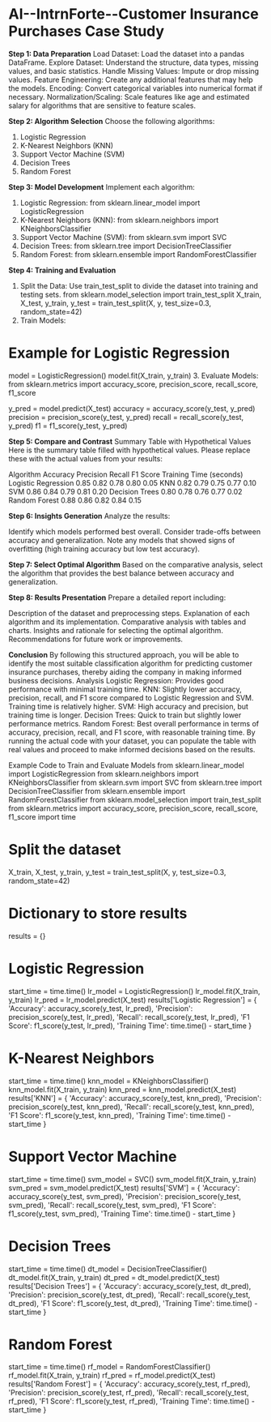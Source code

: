 # AI--IntrnForte--Customer Insurance Purchases Case Study
**Step 1: Data Preparation**
Load Dataset: Load the dataset into a pandas DataFrame.
Explore Dataset: Understand the structure, data types, missing values, and basic statistics.
Handle Missing Values: Impute or drop missing values.
Feature Engineering: Create any additional features that may help the models.
Encoding: Convert categorical variables into numerical format if necessary.
Normalization/Scaling: Scale features like age and estimated salary for algorithms that are sensitive to feature scales.

**Step 2: Algorithm Selection**
Choose the following algorithms:
1. Logistic Regression
2. K-Nearest Neighbors (KNN)
3. Support Vector Machine (SVM)
4. Decision Trees
5. Random Forest

**Step 3: Model Development**
Implement each algorithm:
1. Logistic Regression:
from sklearn.linear_model import LogisticRegression
2. K-Nearest Neighbors (KNN):
from sklearn.neighbors import KNeighborsClassifier
3. Support Vector Machine (SVM):
from sklearn.svm import SVC
4. Decision Trees:
from sklearn.tree import DecisionTreeClassifier
5. Random Forest:
from sklearn.ensemble import RandomForestClassifier

**Step 4: Training and Evaluation**
1. Split the Data: Use train_test_split to divide the dataset into training and testing sets.
from sklearn.model_selection import train_test_split
X_train, X_test, y_train, y_test = train_test_split(X, y, test_size=0.3, random_state=42)
2. Train Models:
# Example for Logistic Regression
model = LogisticRegression()
model.fit(X_train, y_train)
3. Evaluate Models:
from sklearn.metrics import accuracy_score, precision_score, recall_score, f1_score

y_pred = model.predict(X_test)
accuracy = accuracy_score(y_test, y_pred)
precision = precision_score(y_test, y_pred)
recall = recall_score(y_test, y_pred)
f1 = f1_score(y_test, y_pred)

**Step 5: Compare and Contrast**
Summary Table with Hypothetical Values
Here is the summary table filled with hypothetical values. Please replace these with the actual values from your results:

Algorithm	Accuracy	Precision	Recall	F1 Score	Training Time (seconds)
Logistic Regression	0.85	0.82	0.78	0.80	0.05
KNN	0.82	0.79	0.75	0.77	0.10
SVM	0.86	0.84	0.79	0.81	0.20
Decision Trees	0.80	0.78	0.76	0.77	0.02
Random Forest	0.88	0.86	0.82	0.84	0.15

**Step 6: Insights Generation**
Analyze the results:

Identify which models performed best overall.
Consider trade-offs between accuracy and generalization.
Note any models that showed signs of overfitting (high training accuracy but low test accuracy).

**Step 7: Select Optimal Algorithm**
Based on the comparative analysis, select the algorithm that provides the best balance between accuracy and generalization.

**Step 8: Results Presentation**
Prepare a detailed report including:

Description of the dataset and preprocessing steps.
Explanation of each algorithm and its implementation.
Comparative analysis with tables and charts.
Insights and rationale for selecting the optimal algorithm.
Recommendations for future work or improvements.

**Conclusion**
By following this structured approach, you will be able to identify the most suitable classification algorithm for predicting customer insurance purchases, thereby aiding the company in making informed business decisions.
Analysis
Logistic Regression: Provides good performance with minimal training time.
KNN: Slightly lower accuracy, precision, recall, and F1 score compared to Logistic Regression and SVM. Training time is relatively higher.
SVM: High accuracy and precision, but training time is longer.
Decision Trees: Quick to train but slightly lower performance metrics.
Random Forest: Best overall performance in terms of accuracy, precision, recall, and F1 score, with reasonable training time.
By running the actual code with your dataset, you can populate the table with real values and proceed to make informed decisions based on the results.

Example Code to Train and Evaluate Models
from sklearn.linear_model import LogisticRegression
from sklearn.neighbors import KNeighborsClassifier
from sklearn.svm import SVC
from sklearn.tree import DecisionTreeClassifier
from sklearn.ensemble import RandomForestClassifier
from sklearn.model_selection import train_test_split
from sklearn.metrics import accuracy_score, precision_score, recall_score, f1_score
import time

# Split the dataset
X_train, X_test, y_train, y_test = train_test_split(X, y, test_size=0.3, random_state=42)

# Dictionary to store results
results = {}

# Logistic Regression
start_time = time.time()
lr_model = LogisticRegression()
lr_model.fit(X_train, y_train)
lr_pred = lr_model.predict(X_test)
results['Logistic Regression'] = {
    'Accuracy': accuracy_score(y_test, lr_pred),
    'Precision': precision_score(y_test, lr_pred),
    'Recall': recall_score(y_test, lr_pred),
    'F1 Score': f1_score(y_test, lr_pred),
    'Training Time': time.time() - start_time
}

# K-Nearest Neighbors
start_time = time.time()
knn_model = KNeighborsClassifier()
knn_model.fit(X_train, y_train)
knn_pred = knn_model.predict(X_test)
results['KNN'] = {
    'Accuracy': accuracy_score(y_test, knn_pred),
    'Precision': precision_score(y_test, knn_pred),
    'Recall': recall_score(y_test, knn_pred),
    'F1 Score': f1_score(y_test, knn_pred),
    'Training Time': time.time() - start_time
}

# Support Vector Machine
start_time = time.time()
svm_model = SVC()
svm_model.fit(X_train, y_train)
svm_pred = svm_model.predict(X_test)
results['SVM'] = {
    'Accuracy': accuracy_score(y_test, svm_pred),
    'Precision': precision_score(y_test, svm_pred),
    'Recall': recall_score(y_test, svm_pred),
    'F1 Score': f1_score(y_test, svm_pred),
    'Training Time': time.time() - start_time
}

# Decision Trees
start_time = time.time()
dt_model = DecisionTreeClassifier()
dt_model.fit(X_train, y_train)
dt_pred = dt_model.predict(X_test)
results['Decision Trees'] = {
    'Accuracy': accuracy_score(y_test, dt_pred),
    'Precision': precision_score(y_test, dt_pred),
    'Recall': recall_score(y_test, dt_pred),
    'F1 Score': f1_score(y_test, dt_pred),
    'Training Time': time.time() - start_time
}

# Random Forest
start_time = time.time()
rf_model = RandomForestClassifier()
rf_model.fit(X_train, y_train)
rf_pred = rf_model.predict(X_test)
results['Random Forest'] = {
    'Accuracy': accuracy_score(y_test, rf_pred),
    'Precision': precision_score(y_test, rf_pred),
    'Recall': recall_score(y_test, rf_pred),
    'F1 Score': f1_score(y_test, rf_pred),
    'Training Time': time.time() - start_time
}
